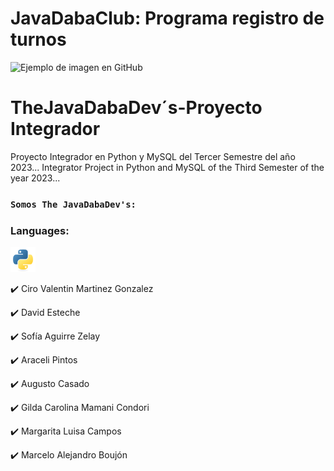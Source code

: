 # JavaDabaClub: Programa registro de turnos
![Ejemplo de imagen en GitHub](https://i.imgur.com/qaPOw7t.png)

# TheJavaDabaDev´s-Proyecto Integrador
Proyecto Integrador en Python y MySQL del Tercer Semestre del año 2023...
Integrator Project in Python and MySQL of the Third Semester of the year 2023...

### `Somos The JavaDabaDev's:`


<h3 align="left">Languages:</h3>
<a href="https://www.python.org" target="_blank" rel="noreferrer"> <img src="https://raw.githubusercontent.com/devicons/devicon/master/icons/python/python-original.svg" alt="python" width="40" height="40"/> </a> </p>

:heavy_check_mark: Ciro Valentin Martinez Gonzalez

:heavy_check_mark: David Esteche

:heavy_check_mark: Sofía Aguirre Zelay

:heavy_check_mark: Araceli Pintos

:heavy_check_mark: Augusto Casado

:heavy_check_mark: Gilda Carolina Mamani Condori

:heavy_check_mark: Margarita Luisa Campos

:heavy_check_mark: Marcelo Alejandro Boujón
